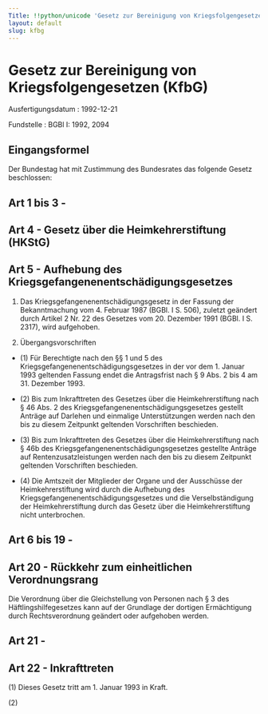 ```yaml
---
Title: !!python/unicode 'Gesetz zur Bereinigung von Kriegsfolgengesetzen'
layout: default
slug: kfbg
---
```


# Gesetz zur Bereinigung von Kriegsfolgengesetzen (KfbG)

Ausfertigungsdatum
:   1992-12-21

Fundstelle
:   BGBl I: 1992, 2094



## Eingangsformel

Der Bundestag hat mit Zustimmung des Bundesrates das folgende Gesetz
beschlossen:


## Art 1 bis 3 - 



## Art 4 - Gesetz über die Heimkehrerstiftung (HKStG)



## Art 5 - Aufhebung des Kriegsgefangenenentschädigungsgesetzes


1.  Das Kriegsgefangenenentschädigungsgesetz in der Fassung der
    Bekanntmachung vom 4. Februar 1987 (BGBl. I S. 506), zuletzt geändert
    durch Artikel 2 Nr. 22 des Gesetzes vom 20. Dezember 1991 (BGBl. I  S.
    2317), wird aufgehoben.


2.  Übergangsvorschriften





*   (1) Für Berechtigte nach den §§ 1 und 5 des
    Kriegsgefangenenentschädigungsgesetzes in der vor dem 1. Januar 1993
    geltenden Fassung endet die Antragsfrist nach § 9 Abs. 2 bis 4 am 31.
    Dezember 1993.





*   (2) Bis zum Inkrafttreten des Gesetzes über die Heimkehrerstiftung
    nach § 46 Abs. 2 des Kriegsgefangenenentschädigungsgesetzes gestellt
    Anträge auf Darlehen und einmalige Unterstützungen werden nach den bis
    zu diesem Zeitpunkt geltenden Vorschriften beschieden.





*   (3) Bis zum Inkrafttreten des Gesetzes über die Heimkehrerstiftung
    nach § 46b des Kriegsgefangenenentschädigungsgesetzes gestellte
    Anträge auf Rentenzusatzleistungen werden nach den bis zu diesem
    Zeitpunkt geltenden Vorschriften beschieden.





*   (4) Die Amtszeit der Mitglieder der Organe und der Ausschüsse der
    Heimkehrerstiftung wird durch die Aufhebung des
    Kriegsgefangenenentschädigungsgesetzes und die Verselbständigung der
    Heimkehrerstiftung durch das Gesetz über die Heimkehrerstiftung nicht
    unterbrochen.





## Art 6 bis 19 - 



## Art 20 - Rückkehr zum einheitlichen Verordnungsrang

Die Verordnung über die Gleichstellung von Personen nach § 3 des
Häftlingshilfegesetzes kann auf der Grundlage der dortigen
Ermächtigung durch Rechtsverordnung geändert oder aufgehoben werden.


## Art 21 - 



## Art 22 - Inkrafttreten

(1) Dieses Gesetz tritt am 1. Januar 1993 in Kraft.

(2)

